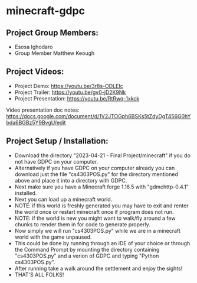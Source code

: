 # minecraft-gdpc


## Project Group Members:

* Esosa Ighodaro
* Group Member Matthew Keough

## Project Videos:

* Project Demo: https://youtu.be/3r8s-ODLEIc
* Project Trailer: https://youtu.be/gv0-jD2K9Nk
* Project  Presentation: https://youtu.be/RtRwq-1xkck

Video presentation doc notes: https://docs.google.com/document/d/1V2JTOGph6BSKs5tZdyDgT456G0hYbda6BGBz5Y9BvgU/edit

## Project Setup / Installation:

* Download the directory "2023-04-21 - Final Project/minecraft" if you do not have GDPC on your computer.
* Alternatively if you have GDPC on your computer already you can download just the file "cs4303POS.py" for the directory mentioned above and place it into a directory with GDPC.
* Next make sure you have a Minecraft forge 1.16.5 with "gdmchttp-0.4.1" installed.
* Next you can load up a minecraft world. 
* NOTE: if this world is freshly generated you may have to exit and renter the world once or restart minecraft once if program does not run.
* NOTE: if the world is new you might want to walk/fly around a few chunks to render them in for code to generate properly.
* Now simply we will run "cs4303POS.py" while we are in a minecraft world with the game unpaused.
* This could be done by running through an IDE of your choice or through the Command Prompt by mounting the directory containing "cs4303POS.py" and a verion of GDPC and typing "Python cs4303POS.py".
* After running take a walk around the settlement and enjoy the sights!
* THAT'S ALL FOLKS!
